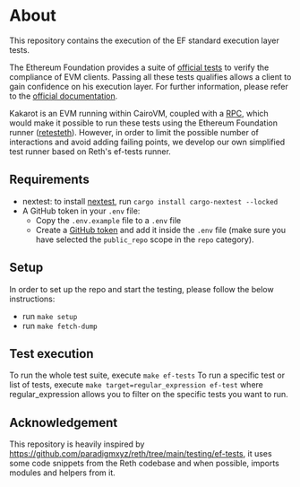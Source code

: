 # About

This repository contains the execution of the EF standard execution layer tests.

The Ethereum Foundation provides a suite of
[official tests](https://github.com/ethereum/tests) to verify the compliance of
EVM clients. Passing all these tests qualifies allows a client to gain
confidence on his execution layer. For further information, please refer to the
[official documentation](https://ethereum-tests.readthedocs.io/en/latest/).

Kakarot is an EVM running within CairoVM, coupled with a
[RPC](https://github.com/kkrt-labs/kakarot-rpc/tree/main), which would make it
possible to run these tests using the Ethereum Foundation runner
([retesteth](https://github.com/ethereum/retesteth)). However, in order to limit
the possible number of interactions and avoid adding failing points, we develop
our own simplified test runner based on Reth's ef-tests runner.

## Requirements

- nextest: to install [nextest](https://nexte.st/index.html), run
  `cargo install cargo-nextest --locked`
- A GitHub token in your `.env` file:
  - Copy the `.env.example` file to a `.env` file
  - Create a
    [GitHub token](https://docs.github.com/en/authentication/keeping-your-account-and-data-secure/managing-your-personal-access-tokens)
    and add it inside the `.env` file (make sure you have selected the
    `public_repo` scope in the `repo` category).

## Setup

In order to set up the repo and start the testing, please follow the below
instructions:

- run `make setup`
- run `make fetch-dump`

## Test execution

To run the whole test suite, execute `make ef-tests` To run a specific test or
list of tests, execute `make target=regular_expression ef-test` where
regular_expression allows you to filter on the specific tests you want to run.

## Acknowledgement

This repository is heavily inspired by
<https://github.com/paradigmxyz/reth/tree/main/testing/ef-tests>, it uses some
code snippets from the Reth codebase and when possible, imports modules and
helpers from it.
